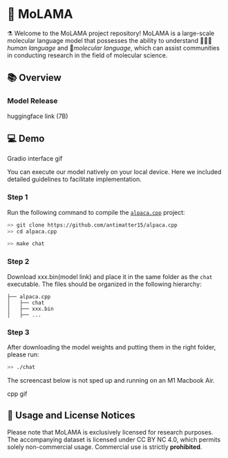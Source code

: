  # 🦄️ MoLAMA

⚗️ Welcome to the MoLAMA project repository! MoLAMA is a large-scale molecular language model that possesses the ability to understand 🧑🏻‍🔬*human language* and 🔬*molecular language*, which can assist communities in conducting research in the field of molecular science.



## 📚 Overview


### Model Release
huggingface link (7B)

## 💻 Demo

Gradio interface gif

You can execute our model natively on your local device. Here we included detailed guidelines to facilitate implementation.

### Step 1
Run the following command to compile the [`alpaca.cpp`](https://github.com/antimatter15/alpaca.cpp) project:

```sh
>> git clone https://github.com/antimatter15/alpaca.cpp
>> cd alpaca.cpp

>> make chat
```

### Step 2
Download xxx.bin(model link) and place it in the same folder as the `chat` executable. The files should be organized in the following hierarchy:

```
├── alpaca.cpp                  
│   ├── chat                    
│   ├── xxx.bin                 
│   ├── ...
```

### Step 3
After downloading the model weights and putting them in the right folder, please run:

```sh
>> ./chat
```

The screencast below is not sped up and running on an M1 Macbook Air.

cpp gif

## 🚨 Usage and License Notices
Please note that MoLAMA is exclusively licensed for research purposes. The accompanying dataset is licensed under CC BY NC 4.0, which permits solely non-commercial usage. Commercial use is strictly **prohibited**.
